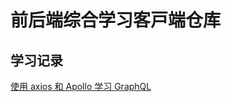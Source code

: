 # 前后端综合学习客戸端仓库

## 学习记录

[使用 axios 和 Apollo 学习 GraphQL](https://setsuikihyoryu.github.io/programming/front-back-connect/graphql/axios-apollo-graphql.html)
